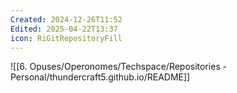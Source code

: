 ```yaml
---
Created: 2024-12-26T11:52
Edited: 2025-04-22T13:37
icon: RiGitRepositoryFill
---
```

![[6. Opuses/Operonomes/Techspace/Repositories - Personal/thundercraft5.github.io/README]]